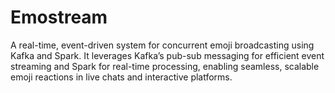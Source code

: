 # Emostream
A real-time, event-driven system for concurrent emoji broadcasting using Kafka and Spark. It leverages Kafka’s pub-sub messaging for efficient event streaming and Spark for real-time processing, enabling seamless, scalable emoji reactions in live chats and interactive platforms.
